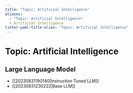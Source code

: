 ```yaml
---
title: "Topic: Artificial Intelligence"
aliases:
  - "Topic: Artificial Intelligence"
  - Artificial Intelligence
linter-yaml-title-alias: "Topic: Artificial Intelligence"
---
```


# Topic: Artificial Intelligence

## Large Language Model

- [[20230831190140|Instruction Tuned LLM]]
- [[20230831230222|Base LLM]]
